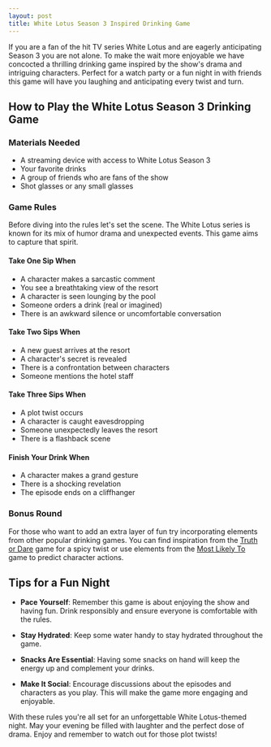 ```yaml
---
layout: post
title: White Lotus Season 3 Inspired Drinking Game
---
```



If you are a fan of the hit TV series White Lotus and are eagerly anticipating Season 3 you are not alone. To make the wait more enjoyable we have concocted a thrilling drinking game inspired by the show's drama and intriguing characters. Perfect for a watch party or a fun night in with friends this game will have you laughing and anticipating every twist and turn. 

## How to Play the White Lotus Season 3 Drinking Game

### Materials Needed

- A streaming device with access to White Lotus Season 3
- Your favorite drinks 
- A group of friends who are fans of the show
- Shot glasses or any small glasses 

### Game Rules

Before diving into the rules let's set the scene. The White Lotus series is known for its mix of humor drama and unexpected events. This game aims to capture that spirit.

#### Take One Sip When

- A character makes a sarcastic comment
- You see a breathtaking view of the resort
- A character is seen lounging by the pool
- Someone orders a drink (real or imagined) 
- There is an awkward silence or uncomfortable conversation

#### Take Two Sips When

- A new guest arrives at the resort
- A character's secret is revealed 
- There is a confrontation between characters
- Someone mentions the hotel staff 

#### Take Three Sips When

- A plot twist occurs
- A character is caught eavesdropping 
- Someone unexpectedly leaves the resort
- There is a flashback scene

#### Finish Your Drink When

- A character makes a grand gesture 
- There is a shocking revelation 
- The episode ends on a cliffhanger

### Bonus Round

For those who want to add an extra layer of fun try incorporating elements from other popular drinking games. You can find inspiration from the [Truth or Dare](https://drinkingdojo.com/games/truth-or-dare) game for a spicy twist or use elements from the [Most Likely To](https://drinkingdojo.com/games/most-likely-to) game to predict character actions.

## Tips for a Fun Night

- **Pace Yourself**: Remember this game is about enjoying the show and having fun. Drink responsibly and ensure everyone is comfortable with the rules.
  
- **Stay Hydrated**: Keep some water handy to stay hydrated throughout the game.

- **Snacks Are Essential**: Having some snacks on hand will keep the energy up and complement your drinks.

- **Make It Social**: Encourage discussions about the episodes and characters as you play. This will make the game more engaging and enjoyable.

With these rules you're all set for an unforgettable White Lotus-themed night. May your evening be filled with laughter and the perfect dose of drama. Enjoy and remember to watch out for those plot twists!